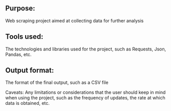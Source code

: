 ## Purpose: 
Web scraping project aimed at collecting data for further analysis

## Tools used: 
The technologies and libraries used for the project, such as Requests, Json, Pandas, etc.


## Output format: 
The format of the final output, such as a CSV file


Caveats: Any limitations or considerations that the user should keep in mind when using the project, such as the frequency of updates, the rate at which data is obtained, etc.
